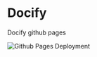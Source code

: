 # Docify
Docify github pages

![Github Pages Deployment](https://github.com/github/docs/actions/workflows/main.yml/badge.svg)

